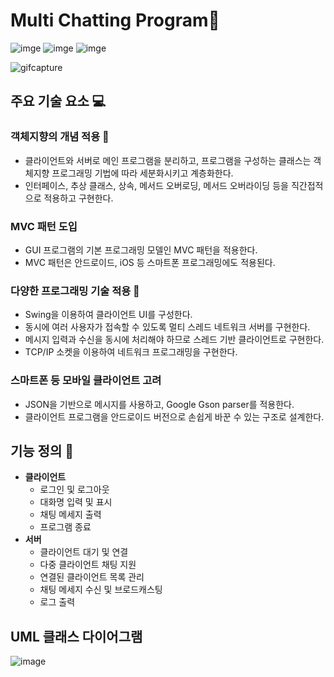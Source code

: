 # M​u​l​ti​ ​C​ha​tt​in​g ​P​ro​g​ra​m:green_book:

![imge](https://img.shields.io/badge/ProjectType-Lecture-green)  ![imge](https://img.shields.io/badge/Language-Java-yellow)  ![imge](https://img.shields.io/badge/Tools-Eclipse-blue)

![gifcapture](https://user-images.githubusercontent.com/37828448/71567309-5c328d80-2b01-11ea-9ea0-38cfe6959c1a.gif)

## 주요 기술 요소 :computer:

### 객체지향의 개념 적용 :egg:

- 클라이언트와 서버로 메인 프로그램을 분리하고, 프로그램을 구성하는 클래스는 객
  체지향 프로그래밍 기법에 따라 세분화시키고 계층화한다.
-  인터페이스, 추상 클래스, 상속, 메서드 오버로딩, 메서드 오버라이딩 등을 직간접적
  으로 적용하고 구현한다.

### MVC 패턴 도입 

- GUI 프로그램의 기본 프로그래밍 모델인 MVC 패턴을 적용한다.
- MVC 패턴은 안드로이드, iOS 등 스마트폰 프로그래밍에도 적용된다.

### 다양한 프로그래밍 기술 적용 :palm_tree:

- Swing을 이용하여 클라이언트 UI를 구성한다.
- 동시에 여러 사용자가 접속할 수 있도록 멀티 스레드 네트워크 서버를 구현한다.
- 메시지 입력과 수신을 동시에 처리해야 하므로 스레드 기반 클라이언트로 구현한다.
- TCP/IP 소켓을 이용하여 네트워크 프로그래밍을 구현한다.

### 스마트폰 등 모바일 클라이언트 고려

- JSON을 기반으로 메시지를 사용하고, Google Gson parser를 적용한다.
- 클라이언트 프로그램을 안드로이드 버전으로 손쉽게 바꾼 수 있는 구조로 설계한다.

## 기능 정의 :notebook_with_decorative_cover:

- **클라이언트**
  - 로그인 및 로그아웃
  - 대화명 입력 및 표시
  - 채팅 메세지 출력
  - 프로그램 종료
- **서버**
  - 클라이언트 대기 및 연결
  - 다중 클라이언트 채팅 지원
  - 연결된 클라이언트 목록 관리
  - 채팅 메세지 수신 및 브로드캐스팅
  - 로그 출력

## UML 클래스 다이어그램

![image](https://user-images.githubusercontent.com/37828448/71505801-ebe9f900-28c1-11ea-9f6f-d1d109644365.png)

